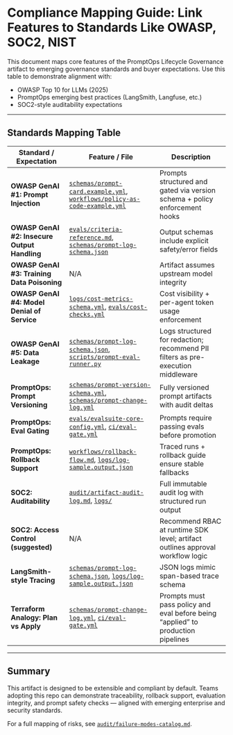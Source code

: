 # Compliance Mapping Guide: Link Features to Standards Like OWASP, SOC2, NIST

This document maps core features of the PromptOps Lifecycle Governance artifact to emerging governance standards and buyer expectations. Use this table to demonstrate alignment with:

- OWASP Top 10 for LLMs (2025)
- PromptOps emerging best practices (LangSmith, Langfuse, etc.)
- SOC2-style auditability expectations

---

## Standards Mapping Table

| Standard / Expectation                       | Feature / File                                                                                                                                             | Description                                                                      |
| -------------------------------------------- | ---------------------------------------------------------------------------------------------------------------------------------------------------------- | -------------------------------------------------------------------------------- |
| **OWASP GenAI #1: Prompt Injection**         | [`schemas/prompt-card.example.yml`](../schemas/prompt-card.example.yml), [`workflows/policy-as-code-example.yml`](../workflows/policy-as-code-example.yml) | Prompts structured and gated via version schema + policy enforcement hooks       |
| **OWASP GenAI #2: Insecure Output Handling** | [`evals/criteria-reference.md`](../evals/criteria-reference.md), [`schemas/prompt-log-schema.json`](../schemas/prompt-log-schema.json)                     | Output schemas include explicit safety/error fields                              |
| **OWASP GenAI #3: Training Data Poisoning**  | N/A                                                                                                                                                        | Artifact assumes upstream model integrity                                        |
| **OWASP GenAI #4: Model Denial of Service**  | [`logs/cost-metrics-schema.yml`](../logs/cost-metrics-schema.yml), [`evals/cost-checks.yml`](../evals/cost-checks.yml)                                     | Cost visibility + per-agent token usage enforcement                              |
| **OWASP GenAI #5: Data Leakage**             | [`schemas/prompt-log-schema.json`](../schemas/prompt-log-schema.json), [`scripts/prompt-eval-runner.py`](../scripts/prompt-eval-runner.py)                 | Logs structured for redaction; recommend PII filters as pre-execution middleware |
| **PromptOps: Prompt Versioning**             | [`schemas/prompt-version-schema.yml`](../schemas/prompt-version-schema.yml), [`schemas/prompt-change-log.yml`](../schemas/prompt-change-log.yml)           | Fully versioned prompt artifacts with audit deltas                               |
| **PromptOps: Eval Gating**                   | [`evals/evalsuite-core-config.yml`](../evals/evalsuite-core-config.yml), [`ci/eval-gate.yml`](../ci/eval-gate.yml)                                         | Prompts require passing evals before promotion                                   |
| **PromptOps: Rollback Support**              | [`workflows/rollback-flow.md`](../workflows/rollback-flow.md), [`logs/log-sample.output.json`](../logs/log-sample.output.json)                             | Traced runs + rollback guide ensure stable fallbacks                             |
| **SOC2: Auditability**                       | [`audit/artifact-audit-log.md`](../audit/artifact-audit-log.md), [`logs/`](../logs/)                                                                       | Full immutable audit log with structured run output                              |
| **SOC2: Access Control (suggested)**         | N/A                                                                                                                                                        | Recommend RBAC at runtime SDK level; artifact outlines approval workflow logic   |
| **LangSmith-style Tracing**                  | [`schemas/prompt-log-schema.json`](../schemas/prompt-log-schema.json), [`logs/log-sample.output.json`](../logs/log-sample.output.json)                     | JSON logs mimic span-based trace schema                                          |
| **Terraform Analogy: Plan vs Apply**         | [`schemas/prompt-change-log.yml`](../schemas/prompt-change-log.yml), [`ci/eval-gate.yml`](../ci/eval-gate.yml)                                             | Prompts must pass policy and eval before being “applied” to production pipelines |

---

## Summary

This artifact is designed to be extensible and compliant by default. Teams adopting this repo can demonstrate traceability, rollback support, evaluation integrity, and prompt safety checks — aligned with emerging enterprise and security standards.

For a full mapping of risks, see [`audit/failure-modes-catalog.md`](../audit/failure-modes-catalog.md).
